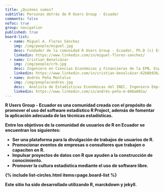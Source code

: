 ```yaml
---
title: ¿Quiénes somos?
subtitle: Personas detrás de R Users Group - Ecuador
comments: false
noToc: true
group: navigation
published: true
board-list:
  - name: Miguel A. Flores Sánchez
    img: /img/people/miguel.jpg
    desc: Fundador de la comunidad R Users Group - Ecuador, Ph.D (c) Estadística e Investigación de Operaciones, Docnente e Investigador en el Centro de Modelamiento Matemático de la EPN, Capacitador de la Sociedad Ecuatoriana de Estadística en R.
    linkedin: https://www.linkedin.com/in/miguel-flores-sanchez/
  - name: Cristian Benalcázar
    img: /img/people/crb.jpg
    desc: Ingeniero en Ciencias Económicas y Financieras de la EPN, Especialista en Ciencia de datos de la Universidad Johns Hopkins, Experto en automatización de modelos estadísticos y econométricos, Experto en el desarrollo de aplicaciones de consulta, captura, control y visualización utilizando R, Rstudio server, Shiny server.    
    linkedin: https://www.linkedin.com/in/cristian-benalcázar-62b8b93b/
  - name: Andrés Peña Montalvo
    img: /img/people/andres.jpg
    desc:  Analista de Estadísticas Económicas del INEC, Ingeniero Empresarial de la EPN, Especialista en estadística económica, Forma parte del Grupo de Expertos Gubernamentales en Estadísticas Manufactureras de la CAN, Capacitador de la Sociedad Ecuatoriana de Estadística en R, SPSS y Stata.
    linkedin: https://www.linkedin.com/in/andrés-peña-m-608a802a/
---
```


<b>R Users Group - Ecuador<b> es una comunidad creada con el propósito de promover el uso del software estadístico R Project, además de fomentar la aplicación adecuada de las técnicas estadísticas.

Entre los objetivos de la comunidad de usuarios de R en Ecuador se encuentran los siguientes:

* Ser una plataforma para la divulgación de trabajos de usuarios de R.
* Promocionar eventos de empresas o consultores que trabajen o capaciten en R.
* Impulsar proyectos de datos con R que ayuden a la construcción de conocimiento.
* Promover la cultura estadística mediante el uso de software libre.

{% include list-circles.html items=page.board-list %}

Este sitio ha sido desarrollado utilizando <b>R, marckdown y jekyll</b>.
